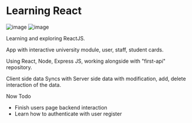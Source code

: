 # Learning React 

![image](https://user-images.githubusercontent.com/67165821/184511191-2a058501-1062-4019-9005-578c08f950e6.png)
![image](https://user-images.githubusercontent.com/67165821/184511161-8fa0f756-1976-4d9f-989f-878a7982d34c.png)


Learning and exploring ReactJS.

App with interactive university module, user, staff, student cards.

Using React, Node, Express JS, working alongside with "first-api" repository.

Client side data Syncs with Server side data with modification, add, delete interaction of the data. 

Now Todo
- Finish users page backend interaction
- Learn how to authenticate with user register

